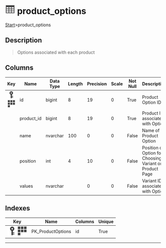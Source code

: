 # ![logo](../Images/table.svg) product_options

[Start](../start.md)>product_options

## [](#Description) Description

> Options associated with each product

## [](#Columns) Columns

|Key|Name|Data Type|Length|Precision|Scale|Not Null|Description
|---|---|---|---|---|---|---|---
[![Primary Key PK_Options](../Images/primarykey.svg)](#Indexes)[![Cluster Key PK_Options](../Images/cluster.svg)](#Indexes)|id|bigint|8|19|0|True|Product Option ID|
||product_id|bigint|8|19|0|True|Product ID associated with Option|
||name|nvarchar|100|0|0|False|Name of Product Option|
||position|int|4|10|0|False|Position of Option for Choosing Variant on Product Page|
||values|nvarchar||0|0|False|Variant IDs associated with Option|

## [](#Indexes) Indexes

|Key|Name|Columns|Unique|
|---|---|---|---|
|[![Primary Key PK_ProductOptions}](../Images/primarykey.svg)](#Indexes)[![Cluster Key PK_ProductOptions](../Images/cluster.svg)](#Indexes)|PK_ProductOptions|id|True|

___

